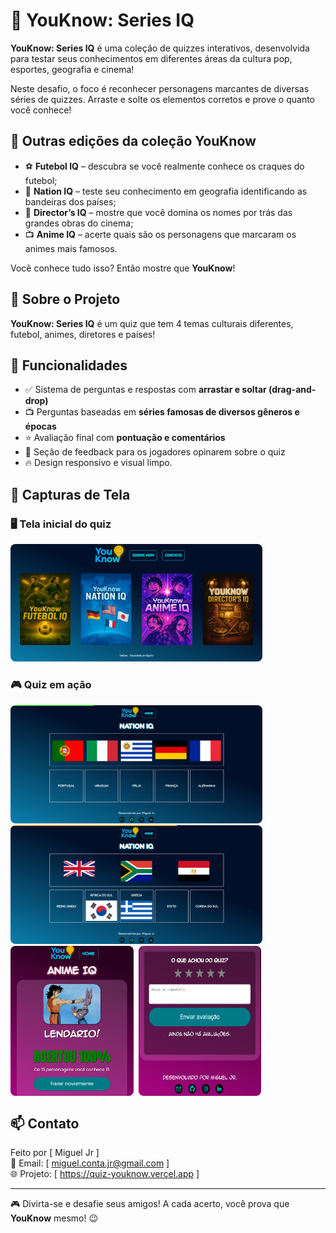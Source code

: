 # 🧠 YouKnow: Series IQ

**YouKnow: Series IQ** é uma coleção de quizzes interativos, desenvolvida para testar seus conhecimentos em diferentes áreas da cultura pop, esportes, geografia e cinema!

Neste desafio, o foco é reconhecer personagens marcantes de diversas séries de quizzes. Arraste e solte os elementos corretos e prove o quanto você conhece!

## 🌟 Outras edições da coleção YouKnow

- ⚽ **Futebol IQ** – descubra se você realmente conhece os craques do futebol;
- 🎌 **Nation IQ** – teste seu conhecimento em geografia identificando as bandeiras dos países;
- 🎥 **Director’s IQ** – mostre que você domina os nomes por trás das grandes obras do cinema;
- 📺 **Anime IQ** – acerte quais são os personagens que marcaram os animes mais famosos.

Você conhece tudo isso? Então mostre que **YouKnow**!

## 🚀 Sobre o Projeto

**YouKnow: Series IQ** é um quiz que tem 4 temas  culturais diferentes, futebol, animes, diretores e países!

## 🧩 Funcionalidades

- ✅ Sistema de perguntas e respostas com **arrastar e soltar (drag-and-drop)**
- 📺 Perguntas baseadas em **séries famosas de diversos gêneros e épocas**
- ⭐ Avaliação final com **pontuação e comentários**
- 💬 Seção de feedback para os jogadores opinarem sobre o quiz
- 🔥 Design responsivo e visual limpo.

## 📸 Capturas de Tela

### 🖥️ Tela inicial do quiz
<img src="screenshots/Cap1.png" alt="Quiz em Ação" style="width:80%; border-radius:8px;"/>


### 🎮 Quiz em ação
<img src="screenshots/Cap2.png" alt="Quiz em Ação" style="width:80%; border-radius:8px;"/>
<img src="screenshots/Cap3.png" alt="Quiz em Ação" style="width:80%; border-radius:8px;"/>
<div style="display: flex; gap: 8px;">
  <img src="screenshots/Cap4.png" alt="Tela 1" width="39%" style="border-radius: 8px;"/>
  <img src="screenshots/Cap5.png" alt="Tela 2" width="39%" style="border-radius: 8px"/>
</div>

## 📫 Contato

Feito por [ Miguel Jr ]  
📧 Email: [ miguel.conta.jr@gmail.com ]  
🌐 Projeto: [ https://quiz-youknow.vercel.app ]

---

🎮 Divirta-se e desafie seus amigos! A cada acerto, você prova que **YouKnow** mesmo! 😉
